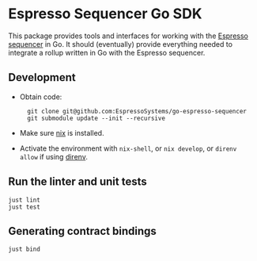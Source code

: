 # Espresso Sequencer Go SDK

This package provides tools and interfaces for working with the
[Espresso sequencer](https://github.com/EspressoSystems/espresso-sequencer) in Go. It should
(eventually) provide everything needed to integrate a rollup written in Go with the Espresso
sequencer.

## Development

- Obtain code:
    
        git clone git@github.com:EspressoSystems/go-espresso-sequencer
        git submodule update --init --recursive

- Make sure [nix](https://nixos.org/download.html) is installed.
- Activate the environment with `nix-shell`, or `nix develop`, or `direnv allow` if using [direnv](https://direnv.net/).

## Run the linter and unit tests

    just lint
    just test

## Generating contract bindings

    just bind
